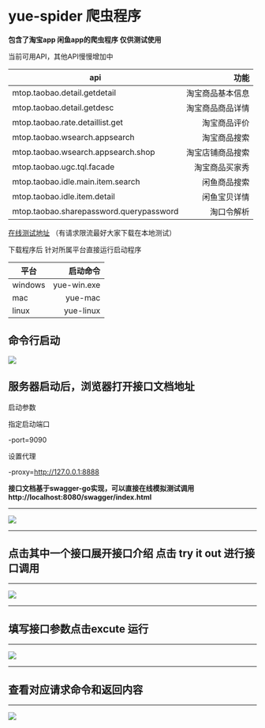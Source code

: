 # yue-spider 爬虫程序

**包含了淘宝app 闲鱼app的爬虫程序 仅供测试使用**

当前可用API，其他API慢慢增加中

| api     | 功能 |
| --------- | -----:|
| mtop.taobao.detail.getdetail  | 淘宝商品基本信息 |
| mtop.taobao.detail.getdesc     |   淘宝商品商品详情 |
| mtop.taobao.rate.detaillist.get      |  淘宝商品评价   |
|mtop.taobao.wsearch.appsearch| 淘宝商品搜索 |
|mtop.taobao.wsearch.appsearch.shop| 淘宝店铺商品搜索 |
|mtop.taobao.ugc.tql.facade| 淘宝商品买家秀 |
|mtop.taobao.idle.main.item.search| 闲鱼商品搜索|
|mtop.taobao.idle.item.detail| 闲鱼宝贝详情|
|mtop.taobao.sharepassword.querypassword|淘口令解析|

[在线测试地址](http://212.64.118.243:8080/swagger/index.html)
（有请求限流最好大家下载在本地测试）



下载程序后
针对所属平台直接运行启动程序

| 平台      | 启动命令 |
| --------- | -----:|
| windows  | yue-win.exe |
| mac     |   yue-mac |
| linux      |    yue-linux |


## 命令行启动

![](https://user-images.githubusercontent.com/53135265/61588113-808c5480-abc8-11e9-9df4-b802a729cd58.jpg)

## 服务器启动后，浏览器打开接口文档地址

启动参数

指定启动端口

-port=9090 

设置代理

-proxy=http://127.0.0.1:8888

**接口文档基于swagger-go实现，可以直接在线模拟测试调用 
http://localhost:8080/swagger/index.html**


----

![](https://user-images.githubusercontent.com/53135265/61588114-808c5480-abc8-11e9-9fbe-9fbd4b2128ec.jpg)

----

## 点击其中一个接口展开接口介绍 点击 try it out 进行接口调用

----
![](https://user-images.githubusercontent.com/53135265/61588115-8124eb00-abc8-11e9-9930-b16408e781ef.jpg)

----

## 填写接口参数点击excute 运行

----
![](https://user-images.githubusercontent.com/53135265/61588116-81bd8180-abc8-11e9-81ec-9f0929905bb7.jpg)

----

## 查看对应请求命令和返回内容

----
![](https://user-images.githubusercontent.com/53135265/61588117-81bd8180-abc8-11e9-9d5c-14619f323c73.jpg)